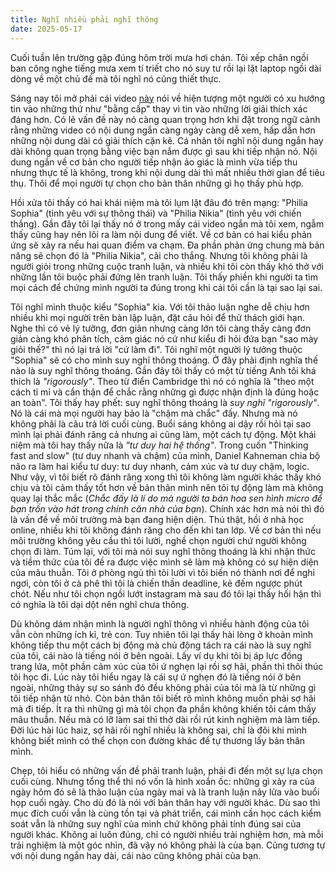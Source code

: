 ```yaml
---
title: Nghĩ nhiều phải nghĩ thông
date: 2025-05-17
---
```

Cuối tuần lên trường gặp đúng hôm trời mưa hơi chán. Tôi xếp chân ngồi ban công nghe tiếng mưa xem tí triết cho nó suy tư rồi lại lật laptop ngồi dài dòng về một chủ đề mà tôi nghĩ nó cũng thiết thực. 

Sáng nay tôi mở phải cái video [này](https://www.youtube.com/watch?v=odPnVhT_YAc) nói về hiện tượng một người có xu hướng tin vào những thứ như "bằng cấp" thay vì tin vào những lời giải thích xác đáng hơn. Có lẽ vấn đề này nó càng quan trọng hơn khi đặt trong ngữ cảnh rằng những video có nội dung ngắn càng ngày càng dễ xem, hấp dẫn hơn những nội dung dài có giải thích cặn kẽ. Cá nhân tôi nghĩ nội dung ngắn hay dài không quan trọng bằng việc bạn nắm được gì sau khi tiếp nhận nó. Nội dung ngắn về cơ bản cho người tiếp nhận ảo giác là mình vừa tiếp thu nhưng thực tế là không, trong khi nội dung dài thì mất nhiều thời gian để tiêu thụ. Thôi để mọi người tự chọn cho bản thân những gì họ thấy phù hợp.

Hồi xửa tôi thấy có hai khái niệm mà tôi lụm lặt đâu đó trên mạng: "Philia Sophia" (tình yêu với sự thông thái) và "Philia Nikia" (tình yêu với chiến thắng). Gần đây tôi lại thấy nó ở trong mấy cái video ngắn mà tôi xem, ngẫm thấy cũng hay nên lôi ra làm nội dung để viết. Về cơ bản có hai kiểu phản ứng sẽ xảy ra nếu hai quan điểm va chạm. Đa phần phản ứng chung mà bản năng sẽ chọn đó là "Philia Nikia", cãi cho thắng. Nhưng tôi không phải là người giỏi trong những cuộc tranh luận, và nhiều khi tôi còn thấy khó thở với những lần tôi buộc phải đứng lên tranh luận. Tôi thấy phiền khi người ta tìm mọi cách để chứng mình người ta đúng trong khi cái tôi cần là tại sao lại sai.

Tôi nghĩ mình thuộc kiểu "Sophia" kia. Với tôi thảo luận nghe dễ chịu hơn nhiều khi mọi người trên bàn lập luận, đặt câu hỏi để thử thách giới hạn. Nghe thì có vẻ lý tưởng, đơn giản nhưng càng lớn tôi càng thấy càng đơn giản càng khó phân tích, cảm giác nó cứ như kiểu đi hỏi đứa bạn "sao mày giỏi thế?" thì nó lại trả lời "cứ làm đi". Tôi nghĩ một người lý tưởng thuộc "Sophia" sẽ có cho mình suy nghĩ thông thoáng. Ở đây phải định nghĩa thế nào là suy nghĩ thông thoáng. Gần đây tôi thấy có một từ tiếng Anh tôi khá thích là *"rigorously"*. Theo từ điển Cambridge thì nó có nghĩa là "theo một cách tỉ mỉ và cẩn thận để chắc rằng những gì được nhận định là đúng hoặc an toàn".  Tôi thấy hay phết: suy nghĩ thông thoáng là *suy nghĩ "rigorously"*. Nó là cái mà mọi người hay bảo là "chậm mà chắc" đấy. Nhưng mà nó không phải là câu trả lời cuối cùng. Buổi sáng không ai dậy rồi hỏi tại sao mình lại phải đánh răng cả nhưng ai cũng làm, một cách tự động. Một khái niệm mà tôi hay thấy nữa là *"tư duy hai hệ thống"*. Trong cuốn "Thinking fast and slow" (tư duy nhanh và chậm) của mình, Daniel Kahneman chia bộ não ra làm hai kiểu tư duy: tư duy nhanh, cảm xúc và tư duy chậm, logic. Như vậy, vì tôi biết rõ đánh răng xong thì tôi không làm người khác thấy khó chịu và tôi cảm thấy tốt hơn về bản thân mình nên tôi tự động làm mà không quay lại thắc mắc (*Chắc đấy là lí do mà người ta bán hoa sen hình micro để bạn trốn vào hát trong chính căn nhà của bạn*). Chính xác hơn mà nói thì đó là vấn đề về môi trường mà bạn đang hiện diện. Thú thật, hồi ở nhà học online, nhiều khi tôi không đánh răng cho đến khi tan lớp. Về cơ bản thì nếu môi trường không yêu cầu thì tôi lười, nghề chọn người chứ người không chọn đi làm. Túm lại, với tôi mà nói suy nghĩ thông thoáng là khi nhận thức và tiềm thức của tôi đề ra được việc mình sẽ làm mà không có sự hiện diện của mâu thuẫn. Tôi ở phòng ngủ thì tôi lười vì tôi biến nó thành nơi để nghỉ ngơi, còn tôi ở cà phê thì tôi là chiến thần deadline, kẻ đếm ngược phút chót. Nếu như tôi chọn ngồi lướt instagram mà sau đó tôi lại thấy hối hận thì có nghĩa là tôi dại dột nên nghĩ chưa thông. 

Dù không dám nhận mình là người nghĩ thông vì nhiều hành động của tôi vẫn còn những ích kỉ, trẻ con. Tuy nhiên tôi lại thấy hài lòng ở khoản mình không tiếp thu một cách bị động mà chủ động tách ra cái nào là suy nghĩ của tôi, cái nào là tiếng nói ở bên ngoài. Lấy ví dụ khi tôi bị áp lực đồng trang lứa, một phần cảm xúc của tôi ứ nghẹn lại rồi sợ hãi, phần thì thôi thúc tôi học đi. Lúc này tôi hiểu ngay là cái sự ứ nghẹn đó là tiếng nói ở bên ngoài, những thảy sự so sánh đó đều không phải của tôi mà là từ những gì tôi tiếp nhận từ nhỏ. Còn bản thân tôi biết rõ mình không muốn phải sợ hãi mà đi tiếp. Ít ra thì những gì mà tôi chọn đa phần không khiến tôi cảm thấy mâu thuẫn. Nếu mà có lỡ làm sai thì thở dài rồi rút kinh nghiệm mà làm tiếp. Đời lúc hài lúc haiz, sợ hãi rồi nghĩ nhiều là không sai, chỉ là đôi khi mình không biết mình có thể chọn con đường khác để tự thương lấy bản thân mình.

Chẹp, tôi hiểu có những vấn đề phải tranh luận, phải đi đến một sự lựa chọn cuối cùng. Nhưng tổng thể thì nó vốn là hình xoắn ốc: những gì xảy ra của ngày hôm đó sẽ là thảo luận của ngày mai và là tranh luận nảy lửa vào buổi họp cuối ngày. Cho dù đó là nói với bản thân hay với người khác. Dù sao thì mục đích cuối vẫn là cùng tồn tại và phát triển, cái mình cần học cách kiểm soát vẫn là những suy nghĩ của mình chứ không phải tính đúng sai của người khác. Không ai luôn đúng, chỉ có người nhiều trải nghiệm hơn, mà mỗi trải nghiệm là một góc nhìn, đã vậy nó không phải là của bạn. Cũng tương tự với nội dung ngắn hay dài, cái nào cũng không phải của bạn.
